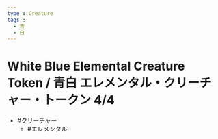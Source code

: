 ```yaml
---
type : Creature
tags :
  - 青
  - 白
---
```

# White Blue Elemental Creature Token / 青白 エレメンタル・クリーチャー・トークン 4/4

* #クリーチャー
  * #エレメンタル
